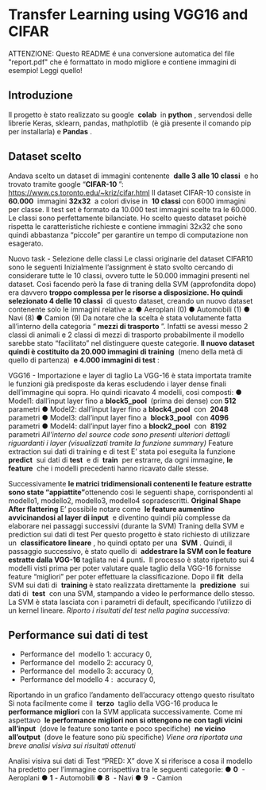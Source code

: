 # Transfer Learning using VGG16 and CIFAR

ATTENZIONE: Questo README é una conversione automatica del file "report.pdf" che é formattato in modo migliore e contiene immagini di esempio! Leggi quello!

## Introduzione

Il progetto è stato realizzato su google ​ **colab** ​ in ​ **python** ​, servendosi delle librerie Keras,
sklearn, pandas, mathplotlib​ ​ (è già presente il comando pip per installarla) e ​ **Pandas** ​.

## Dataset scelto

Andava scelto un dataset di immagini contenente ​ **dalle 3 alle 10 classi** ​ e ho trovato tramite
google “​ **CIFAR-10** ​”: ​https://www.cs.toronto.edu/~kriz/cifar.html
Il dataset CIFAR-10 consiste in ​ **60.000** ​ immagini ​ **32x32** ​ a colori divise in ​ **10 classi** ​ con 6000
immagini per classe. Il test set è formato da 10.000 test immagini scelte tra le 60.000.
Le classi sono perfettamente bilanciate.
Ho scelto questo dataset poichè rispetta le caratteristiche richieste e contiene immagini
32x32 che sono quindi abbastanza “piccole” per garantire un tempo di computazione non
esagerato.


Nuovo task - Selezione delle classi
Le classi originarie del dataset CIFAR10 sono le seguenti
Inizialmente l’assignment è stato svolto cercando di considerare tutte le 10 classi, ovvero
tutte le 50.000 immagini presenti nel dataset. Così facendo però la fase di traning della SVM
(approfondita dopo) era davvero​ **troppo complessa per le risorse a disposizione.
Ho quindi selezionato 4 delle 10 classi** ​ di questo dataset, creando un nuovo dataset
contenente solo le immagini relative a:
● Aeroplani (0)
● Automobili (1)
● Navi (8)
● Camion (9)
Da notare che la scelta è stata volutamente fatta all’interno della categoria “​ **mezzi di
trasporto** ​”. Infatti se avessi messo 2 classi di animali e 2 classi di mezzi di trasporto
probabilmente il modello sarebbe stato “facilitato” nel distinguere queste categorie.
**Il nuovo dataset quindi è costituito da 20.000 immagini di training** ​ (meno della metà di
quello di partenza) ​ **e 4.000 immagini di test** ​:


VGG16 - Importazione e layer di taglio
La VGG-16 è stata importata tramite le funzioni già predisposte da keras escludendo i layer
dense finali dell’immagine qui sopra.
Ho quindi ricavato 4 modelli, così composti:
● Model1: dall’input layer fino a ​ **block5_pool** ​ (prima dei dense) con ​ **512** ​ parametri
● Model2: dall’input layer fino a ​ **block4_pool** ​ con ​ **2048** ​ parametri
● Model3: dall’input layer fino a ​ **block3_pool** ​ con ​ **4096** ​ parametri
● Model4: dall’input layer fino a ​ **block2_pool** ​ con ​ **8192** ​ parametri
_All’interno del source code sono presenti ulteriori dettagli riguardanti i layer (visualizzati
tramite la funzione summary)_
Feature extraction sui dati di training e di test
E’ stata poi eseguita la funzione ​ **predict** ​ sui dati di ​ **test** ​ e di ​ **train** ​ per estrarre, da ogni
immagine,​ **le feature** ​ che i modelli precedenti hanno ricavato dalle stesse.


Successivamente​ **le matrici tridimensionali contenenti le feature estratte** ​ ​ **sono state
“appiattite”** ​ottenendo così le seguenti shape, corrispondenti al modello1, modello2,
modello3, modello4 sopradescritti.
**Original Shape
After flattering**
E’ possibile notare come ​ **le feature aumentino avvicinandosi al layer di input** ​ e diventino
quindi più complesse da elaborare nei passaggi successivi (durante la SVM)
Traning della SVM e prediction sui dati di test
Per questo progetto è stato richiesto di utilizzare un ​ **classificatore lineare** ​, ho quindi optato
per una ​ **SVM** ​.
Quindi, il passaggio successivo, è stato quello di ​ **addestrare la SVM con le feature
estratte dalla VGG-16** ​tagliata nei 4 punti​**.** ​ Il processo è stato ripetuto sui 4 modelli visti
prima per poter valutare quale taglio della VGG-16 fornisse feature “migliori” per poter
effettuare la classificazione.
Dopo il ​ **fit** ​ della SVM sui dati di ​ **training** ​ è stato realizzata direttamente la ​ **predizione** ​ sui dati
di ​ **test** ​ con una SVM, stampando a video le performance dello stesso.
La SVM è stata lasciata con i parametri di default, specificando l’utilizzo di un kernel lineare.
_Riporto i risultati del test nella pagina successiva:_


## Performance sui dati di test

- Performance del ​ modello 1: accuracy 0,
- Performance del ​ modello 2: accuracy 0,
- Performance del ​ modello 3: accuracy 0,
- Performance del​ modello 4 ​: ​ accuracy 0,


Riportando in un grafico l’andamento dell’accuracy ottengo questo risultato
Si nota facilmente come il ​ **terzo** ​ taglio della VGG-16 produca le ​ **performance migliori** ​con
la SVM applicata successivamente.
Come mi aspettavo ​ **le performance migliori non si ottengono ne con tagli vicini
all’input** ​ (dove le feature sono tante e poco specifiche) ​ **ne vicino all’output** ​ (dove le feature
sono più specifiche)
_Viene ora riportata una breve analisi visiva sui risultati ottenuti_


Analisi visiva sui dati di Test
“PRED: X” dove X si riferisce a cosa il modello ha predetto per l’immagine corrispettiva tra le
seguenti categorie:
● **0** ​ - Aeroplani
● **1** ​- Automobili
● **8** ​ - Navi
● **9** ​ - Camion


